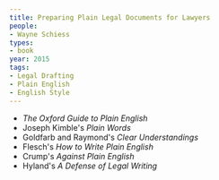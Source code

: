 ```yaml
---
title: Preparing Plain Legal Documents for Lawyers
people:
- Wayne Schiess
types:
- book
year: 2015
tags:
- Legal Drafting
- Plain English
- English Style
---
```


- _The Oxford Guide to Plain English_
- Joseph Kimble's _Plain Words_
- Goldfarb and Raymond's _Clear Understandings_
- Flesch's _How to Write Plain English_
- Crump's _Against Plain English_
- Hyland's _A Defense of Legal Writing_
